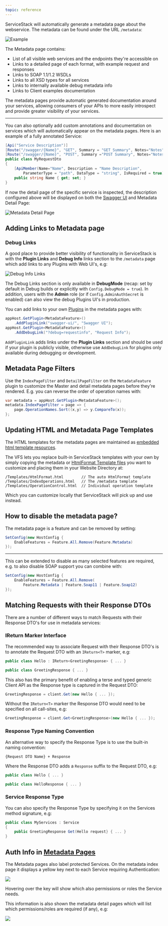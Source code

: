 ```yaml
---
topic: reference
---
```

ServiceStack will automatically generate a metadata page about the webservice. The metadata can be found under the URL `/metadata`:

![Example](https://raw.githubusercontent.com/ServiceStack/Assets/master/img/wikis/metadata-chat.png)

The Metadata page contains:

  - List of all visible web services and the endpoints they're accessible on
  - Links to a detailed page of each format, with example request and responses
  - Links to SOAP 1.1/1.2 WSDLs
  - Links to all XSD types for all services
  - Links to internally available debug metadata info
  - Links to Client examples documentation

The metadata pages provide automatic generated documentation around your services, allowing consumers of your APIs to more easily introspect and provide greater visibility of your services. 

***

You can also optionally add custom annotations and documentation on services which will automatically appear on the metadata pages. Here is an example of a fully annotated Service:

```csharp
[Api("Service Description")]
[Route("/swagger/{Name}", "GET", Summary = "GET Summary", Notes="Notes")]
[Route("/swagger/{Name}", "POST", Summary ="POST Summary", Notes="Notes")]
public class MyRequestDto
{
    [ApiMember(Name="Name", Description = "Name Description", 
        ParameterType = "path", DataType = "string", IsRequired = true)]
    public string Name { get; set; }
}
```

If now the detail page of the specific service is inspected, the description configured above will be displayed on both the [Swagger UI](github.com/ServiceStack/ServiceStack/wiki/Swagger-API) and Metadata Detail Page:

![Metadata Detail Page](https://raw.githubusercontent.com/ServiceStack/Assets/master/img/release-notes/metadata-swagger-api.png)

## Adding Links to Metadata page

### Debug Links

A good place to provide better visibility of functionality in ServiceStack is with the **Plugin Links** and **Debug Info** links section to the `/metadata` page which add links to any Plugins with Web UI's, e.g:

![Debug Info Links](https://raw.githubusercontent.com/ServiceStack/Assets/master/img/release-notes/debug-links.png)

The Debug Links section is only available in **DebugMode** (recap: set by default in Debug builds or explicitly with `Config.DebugMode = true`). In addition, users with the **Admin** role (or if `Config.AdminAuthSecret` is enabled) can also view the debug Plugins UI's in production.

You can add links to your own [Plugins](https://github.com/ServiceStack/ServiceStack/wiki/Plugins) in the metadata pages with:

```csharp
appHost.GetPlugin<MetadataFeature>()
    .AddPluginLink("swagger-ui/", "Swagger UI");
appHost.GetPlugin<MetadataFeature>()
    .AddDebugLink("?debug=requestinfo", "Request Info");
```

`AddPluginLink` adds links under the **Plugin Links** section and should be used if your plugin is publicly visible, otherwise use `AddDebugLink` for plugins only available during debugging or development.

## Metadata Page Filters 

Use the `IndexPageFilter` and `DetailPageFilter` on the `MetadataFeature` plugin to customize the Master and detail metadata pages before they're rendered. E.g. you can reverse the order of operation names with:

```csharp
var metadata = appHost.GetPlugin<MetadataFeature>();
metadata.IndexPageFilter = page => {
    page.OperationNames.Sort((x,y) => y.CompareTo(x));
};
```

## Updating HTML and Metadata Page Templates

The HTML templates for the metadata pages are maintained as [embedded html template resources](https://github.com/ServiceStack/ServiceStack/tree/master/src/ServiceStack/Templates). 

The VFS lets you replace built-in ServiceStack templates with your own by simply copying the metadata or [HtmlFormat Template files](http://bit.ly/164YbrQ) you want to customize and placing them in your Website Directory at:

    /Templates/HtmlFormat.html        // The auto HtmlFormat template
    /Templates/IndexOperations.html   // The /metadata template
    /Templates/OperationControl.html  // Individual operation template

Which you can customize locally that ServiceStack will pick up and use instead.

## How to disable the metadata page?

The metadata page is a feature and can be removed by setting:
```csharp
SetConfig(new HostConfig { 
    EnableFeatures = Feature.All.Remove(Feature.Metadata)
});
```

***

This can be extended to disable as many selected features are required, e.g. to also disable SOAP support you can combine with:

```csharp
SetConfig(new HostConfig { 
    EnableFeatures = Feature.All.Remove(
        Feature.Metadata | Feature.Soap11 | Feature.Soap12)
});
```

## Matching Requests with their Response DTOs

There are a number of different ways to match Requests with their Response DTO's for use in metadata services:

### IReturn Marker Interface

The recommended way to associate Request with their Response DTO's is to annotate the Request DTO with an `IReturn<T>` marker, e.g:

```csharp
public class Hello : IReturn<GreetingResponse> { ... }

public class GreetingResponse { ... }
```

This also has the primary benefit of enabling a terse and typed generic Client API as the Response type is captured in the Request DTO:

```csharp
GreetingResponse = client.Get(new Hello { ... });
```

Without the `IReturn<T>` marker the Response DTO would need to be specified on all call-sites, e.g:

```csharp
GreetingResponse = client.Get<GreetingResponse>(new Hello { ... });
```

### Response Type Naming Convention

An alternative way to specify the Response Type is to use the built-in naming convention:

    {Request DTO Name} + Response

Where the Response DTO adds a `Response` suffix to the Request DTO, e.g:

```csharp
public class Hello { ... }

public class HelloResponse { ... }
```

### Service Response Type

You can also specify the Response Type by specifying it on the Services method signature, e.g:

```csharp
public class MyServices : Service
{
    public GreetingResponse Get(Hello request} { ... }
}
``` 

## Auth Info in [Metadata Pages](https://github.com/ServiceStack/ServiceStack/wiki/Metadata-page)

The Metadata pages also label protected Services. On the metadata index page it displays a yellow key next to
each Service requiring Authentication:

![](https://raw.githubusercontent.com/ServiceStack/Assets/master/img/release-notes/metadata-auth-summary.png)

Hovering over the key will show which also permissions or roles the Service needs.

This information is also shown the metadata detail pages which will list which permissions/roles are required (if any), e.g:

![](https://raw.githubusercontent.com/ServiceStack/Assets/master/img/release-notes/metadata-auth.png)
